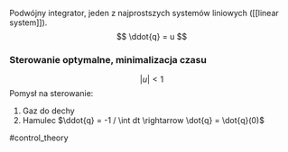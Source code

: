 Podwójny integrator, jeden z najprostszych systemów liniowych ([[linear system]]).
$$
\ddot{q} = u
$$
### Sterowanie optymalne, minimalizacja czasu
$$
\lvert u \lvert <1
$$
Pomysł na sterowanie:
1. Gaz do dechy
2. Hamulec
$\ddot{q} = -1 / \int dt \rightarrow \dot{q} = \dot{q}(0)$


#control_theory 